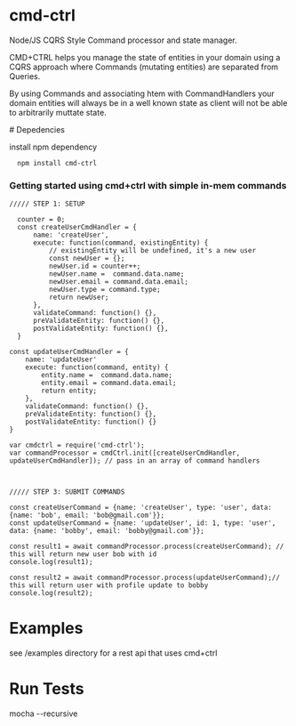 # cmd-ctrl

Node/JS CQRS Style Command processor and state manager.

CMD+CTRL helps you manage the state of entities in your domain using a CQRS approach where
Commands (mutating entities) are separated from Queries.

By using Commands and associating htem with CommandHandlers your domain entities will always be 
in a well known state as client will not be able to arbitrarily muttate state.


# Depedencies 

install npm dependency

```
  npm install cmd-ctrl
```

### Getting started using cmd+ctrl with simple in-mem commands

```
///// STEP 1: SETUP

  counter = 0;
  const createUserCmdHandler = {
      name: 'createUser',
      execute: function(command, existingEntity) {
          // existingEntity will be undefined, it's a new user
          const newUser = {};
          newUser.id = counter++;
          newUser.name =  command.data.name;
          newUser.email = command.data.email;
          newUser.type = command.type;
          return newUser;
      },
      validateCommand: function() {},
      preValidateEntity: function() {},
      postValidateEntity: function() {},
  }

const updateUserCmdHandler = {
    name: 'updateUser'
    execute: function(command, entity) {
        entity.name =  command.data.name;
        entity.email = command.data.email;
        return entity;
    },
    validateCommand: function() {},
    preValidateEntity: function() {},
    postValidateEntity: function() {}
}

var cmdctrl = require('cmd-ctrl');
var commandProcessor = cmdCtrl.init([createUserCmdHandler, updateUserCmdHandler]); // pass in an array of command handlers 



///// STEP 3: SUBMIT COMMANDS 

const createUserCommand = {name: 'createUser', type: 'user', data: {name: 'bob', email: 'bob@gmail.com'}};
const updateUserCommand = {name: 'updateUser', id: 1, type: 'user', data: {name: 'bobby', email: 'bobby@gmail.com'}};

const result1 = await commandProcessor.process(createUserCommand); // this will return new user bob with id
console.log(result1);

const result2 = await commandProcessor.process(updateUserCommand);// this will return user with profile update to bobby
console.log(result2);
```




# Examples

see /examples directory for a rest api that uses cmd+ctrl

# Run Tests

  mocha --recursive
